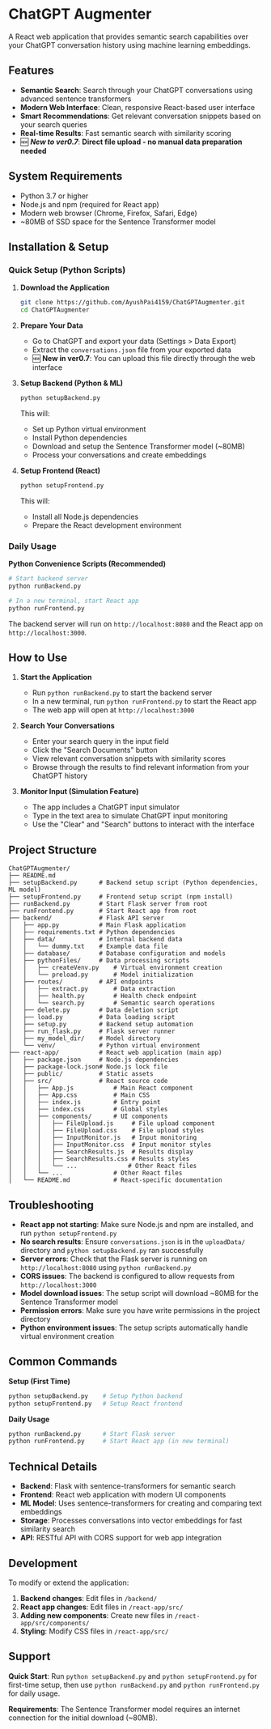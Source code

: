 # ChatGPT Augmenter

A React web application that provides semantic search capabilities over your ChatGPT conversation history using machine learning embeddings.

## Features

- **Semantic Search**: Search through your ChatGPT conversations using advanced sentence transformers
- **Modern Web Interface**: Clean, responsive React-based user interface
- **Smart Recommendations**: Get relevant conversation snippets based on your search queries
- **Real-time Results**: Fast semantic search with similarity scoring
- 🆕 **_New to ver0.7_**: **Direct file upload - no manual data preparation needed**

## System Requirements

- Python 3.7 or higher
- Node.js and npm (required for React app)
- Modern web browser (Chrome, Firefox, Safari, Edge)
- ~80MB of SSD space for the Sentence Transformer model

## Installation & Setup

### Quick Setup (Python Scripts)

1. **Download the Application**
   ```bash
   git clone https://github.com/AyushPai4159/ChatGPTAugmenter.git
   cd ChatGPTAugmenter
   ```

2. **Prepare Your Data**
   - Go to ChatGPT and export your data (Settings > Data Export)
   - Extract the `conversations.json` file from your exported data
   - 🆕 **New in ver0.7**: You can upload this file directly through the web interface

3. **Setup Backend (Python & ML)**
   ```bash
   python setupBackend.py
   ```
   This will:
   - Set up Python virtual environment
   - Install Python dependencies
   - Download and setup the Sentence Transformer model (~80MB)
   - Process your conversations and create embeddings

4. **Setup Frontend (React)**
   ```bash
   python setupFrontend.py
   ```
   This will:
   - Install all Node.js dependencies
   - Prepare the React development environment

### Daily Usage

**Python Convenience Scripts (Recommended)**
```bash
# Start backend server
python runBackend.py

# In a new terminal, start React app
python runFrontend.py
```


The backend server will run on `http://localhost:8080` and the React app on `http://localhost:3000`.

## How to Use

1. **Start the Application**
   - Run `python runBackend.py` to start the backend server
   - In a new terminal, run `python runFrontend.py` to start the React app
   - The web app will open at `http://localhost:3000`

2. **Search Your Conversations**
   - Enter your search query in the input field
   - Click the "Search Documents" button
   - View relevant conversation snippets with similarity scores
   - Browse through the results to find relevant information from your ChatGPT history

3. **Monitor Input (Simulation Feature)**
   - The app includes a ChatGPT input simulator
   - Type in the text area to simulate ChatGPT input monitoring
   - Use the "Clear" and "Search" buttons to interact with the interface

## Project Structure


```
ChatGPTAugmenter/
├── README.md
├── setupBackend.py      # Backend setup script (Python dependencies, ML model)
├── setupFrontend.py     # Frontend setup script (npm install)
├── runBackend.py        # Start Flask server from root
├── runFrontend.py       # Start React app from root
├── backend/             # Flask API server
│   ├── app.py           # Main Flask application
│   ├── requirements.txt # Python dependencies
│   ├── data/            # Internal backend data
│   │   └── dummy.txt    # Example data file
│   ├── database/        # Database configuration and models
│   ├── pythonFiles/     # Data processing scripts
│   │   ├── createVenv.py    # Virtual environment creation
│   │   └── preload.py       # Model initialization
│   ├── routes/          # API endpoints
│   │   ├── extract.py       # Data extraction
│   │   ├── health.py        # Health check endpoint
│   │   └── search.py        # Semantic search operations
│   ├── delete.py        # Data deletion script
│   ├── load.py          # Data loading script
│   ├── setup.py         # Backend setup automation
│   ├── run_flask.py     # Flask server runner
│   ├── my_model_dir/    # Model directory
│   └── venv/            # Python virtual environment
├── react-app/           # React web application (main app)
│   ├── package.json     # Node.js dependencies
│   ├── package-lock.json# Node.js lock file
│   ├── public/          # Static assets
│   ├── src/             # React source code
│   │   ├── App.js           # Main React component
│   │   ├── App.css          # Main CSS
│   │   ├── index.js         # Entry point
│   │   ├── index.css        # Global styles
│   │   ├── components/      # UI components
│   │   │   ├── FileUpload.js     # File upload component
│   │   │   ├── FileUpload.css    # File upload styles
│   │   │   ├── InputMonitor.js   # Input monitoring
│   │   │   ├── InputMonitor.css  # Input monitor styles
│   │   │   ├── SearchResults.js  # Results display
│   │   │   ├── SearchResults.css # Results styles
│   │   │   └── ...              # Other React files
│   │   └── ...              # Other React files
│   └── README.md            # React-specific documentation
```

## Troubleshooting

- **React app not starting**: Make sure Node.js and npm are installed, and run `python setupFrontend.py`
- **No search results**: Ensure `conversations.json` is in the `uploadData/` directory and `python setupBackend.py` ran successfully
- **Server errors**: Check that the Flask server is running on `http://localhost:8080` using `python runBackend.py`
- **CORS issues**: The backend is configured to allow requests from `http://localhost:3000`
- **Model download issues**: The setup script will download ~80MB for the Sentence Transformer model
- **Permission errors**: Make sure you have write permissions in the project directory
- **Python environment issues**: The setup scripts automatically handle virtual environment creation

## Common Commands

**Setup (First Time)**
```bash
python setupBackend.py    # Setup Python backend
python setupFrontend.py   # Setup React frontend
```

**Daily Usage**
```bash
python runBackend.py      # Start Flask server
python runFrontend.py     # Start React app (in new terminal)
```

## Technical Details

- **Backend**: Flask with sentence-transformers for semantic search
- **Frontend**: React web application with modern UI components
- **ML Model**: Uses sentence-transformers for creating and comparing text embeddings
- **Storage**: Processes conversations into vector embeddings for fast similarity search
- **API**: RESTful API with CORS support for web app integration

## Development

To modify or extend the application:

1. **Backend changes**: Edit files in `/backend/` 
2. **React app changes**: Edit files in `/react-app/src/`
3. **Adding new components**: Create new files in `/react-app/src/components/`
4. **Styling**: Modify CSS files in `/react-app/src/`

## Support

**Quick Start**: Run `python setupBackend.py` and `python setupFrontend.py` for first-time setup, then use `python runBackend.py` and `python runFrontend.py` for daily usage.

**Requirements**: The Sentence Transformer model requires an internet connection for the initial download (~80MB).